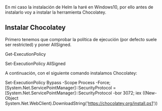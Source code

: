 En mi caso la instalación de Helm la haré en Windows10, por ello antes de instalarlo voy a instalar la herramienta Chocolatey.

## Instalar Chocolatey  
Primero tenemos que comprobar la política de ejecución (por defecto suele ser restricted) y poner AllSigned.  

Get-ExecutionPolicy  

Set-ExecutionPolicy AllSigned  

A continuación, con el siguiente comando instalamos Chocolatey:  

Set-ExecutionPolicy Bypass -Scope Process -Force; [System.Net.ServicePointManager]::SecurityProtocol = [System.Net.ServicePointManager]::SecurityProtocol -bor 3072; iex ((New-Object System.Net.WebClient).DownloadString('https://chocolatey.org/install.ps1'))
